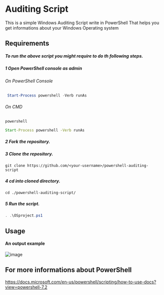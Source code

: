 # Auditing Script

This is a simple Windows Auditing Script write in PowerShell That helps you get informations about your Windows Operating system

## Requirements

 
 
##### To run the above script you might require to do th following steps.
##### 1 Open PowerShell console as admin
###### On PowerShell Console
```PowerShell 
 Start-Process powershell -Verb runAs
 ```
 
###### On CMD
```cmd 
powershell
 ```
```cmd 
Start-Process powershell -Verb runAs
 ```

##### 2 Fork the repository.

##### 3 Clone the repository.
```
git clone https://github.com/<your-username>/powershell-auditing-script
```
##### 4 cd into cloned directory.
```
cd ./powershell-auditing-script/
```

##### 5 Run the script.
 ```PowerShell
 . .\OSproject.ps1
 ```
 

## Usage
#### An output example
![image](https://user-images.githubusercontent.com/47148699/155713335-cfaebf6a-8037-4891-8978-8d5f3fe161fe.png)

## For more informations about PowerShell 
https://docs.microsoft.com/en-us/powershell/scripting/how-to-use-docs?view=powershell-7.2

 
 
